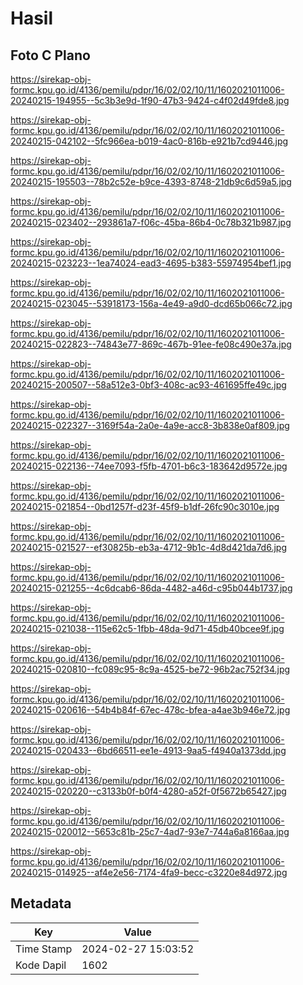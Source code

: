 # Hasil

## Foto C Plano

https://sirekap-obj-formc.kpu.go.id/4136/pemilu/pdpr/16/02/02/10/11/1602021011006-20240215-194955--5c3b3e9d-1f90-47b3-9424-c4f02d49fde8.jpg

https://sirekap-obj-formc.kpu.go.id/4136/pemilu/pdpr/16/02/02/10/11/1602021011006-20240215-042102--5fc966ea-b019-4ac0-816b-e921b7cd9446.jpg

https://sirekap-obj-formc.kpu.go.id/4136/pemilu/pdpr/16/02/02/10/11/1602021011006-20240215-195503--78b2c52e-b9ce-4393-8748-21db9c6d59a5.jpg

https://sirekap-obj-formc.kpu.go.id/4136/pemilu/pdpr/16/02/02/10/11/1602021011006-20240215-023402--293861a7-f06c-45ba-86b4-0c78b321b987.jpg

https://sirekap-obj-formc.kpu.go.id/4136/pemilu/pdpr/16/02/02/10/11/1602021011006-20240215-023223--1ea74024-ead3-4695-b383-55974954bef1.jpg

https://sirekap-obj-formc.kpu.go.id/4136/pemilu/pdpr/16/02/02/10/11/1602021011006-20240215-023045--53918173-156a-4e49-a9d0-dcd65b066c72.jpg

https://sirekap-obj-formc.kpu.go.id/4136/pemilu/pdpr/16/02/02/10/11/1602021011006-20240215-022823--74843e77-869c-467b-91ee-fe08c490e37a.jpg

https://sirekap-obj-formc.kpu.go.id/4136/pemilu/pdpr/16/02/02/10/11/1602021011006-20240215-200507--58a512e3-0bf3-408c-ac93-461695ffe49c.jpg

https://sirekap-obj-formc.kpu.go.id/4136/pemilu/pdpr/16/02/02/10/11/1602021011006-20240215-022327--3169f54a-2a0e-4a9e-acc8-3b838e0af809.jpg

https://sirekap-obj-formc.kpu.go.id/4136/pemilu/pdpr/16/02/02/10/11/1602021011006-20240215-022136--74ee7093-f5fb-4701-b6c3-183642d9572e.jpg

https://sirekap-obj-formc.kpu.go.id/4136/pemilu/pdpr/16/02/02/10/11/1602021011006-20240215-021854--0bd1257f-d23f-45f9-b1df-26fc90c3010e.jpg

https://sirekap-obj-formc.kpu.go.id/4136/pemilu/pdpr/16/02/02/10/11/1602021011006-20240215-021527--ef30825b-eb3a-4712-9b1c-4d8d421da7d6.jpg

https://sirekap-obj-formc.kpu.go.id/4136/pemilu/pdpr/16/02/02/10/11/1602021011006-20240215-021255--4c6dcab6-86da-4482-a46d-c95b044b1737.jpg

https://sirekap-obj-formc.kpu.go.id/4136/pemilu/pdpr/16/02/02/10/11/1602021011006-20240215-021038--115e62c5-1fbb-48da-9d71-45db40bcee9f.jpg

https://sirekap-obj-formc.kpu.go.id/4136/pemilu/pdpr/16/02/02/10/11/1602021011006-20240215-020810--fc089c95-8c9a-4525-be72-96b2ac752f34.jpg

https://sirekap-obj-formc.kpu.go.id/4136/pemilu/pdpr/16/02/02/10/11/1602021011006-20240215-020616--54b4b84f-67ec-478c-bfea-a4ae3b946e72.jpg

https://sirekap-obj-formc.kpu.go.id/4136/pemilu/pdpr/16/02/02/10/11/1602021011006-20240215-020433--6bd66511-ee1e-4913-9aa5-f4940a1373dd.jpg

https://sirekap-obj-formc.kpu.go.id/4136/pemilu/pdpr/16/02/02/10/11/1602021011006-20240215-020220--c3133b0f-b0f4-4280-a52f-0f5672b65427.jpg

https://sirekap-obj-formc.kpu.go.id/4136/pemilu/pdpr/16/02/02/10/11/1602021011006-20240215-020012--5653c81b-25c7-4ad7-93e7-744a6a8166aa.jpg

https://sirekap-obj-formc.kpu.go.id/4136/pemilu/pdpr/16/02/02/10/11/1602021011006-20240215-014925--af4e2e56-7174-4fa9-becc-c3220e84d972.jpg


## Metadata

| Key        | Value               |
| ---------- | ------------------- |
| Time Stamp | 2024-02-27 15:03:52 |
| Kode Dapil | 1602                |



